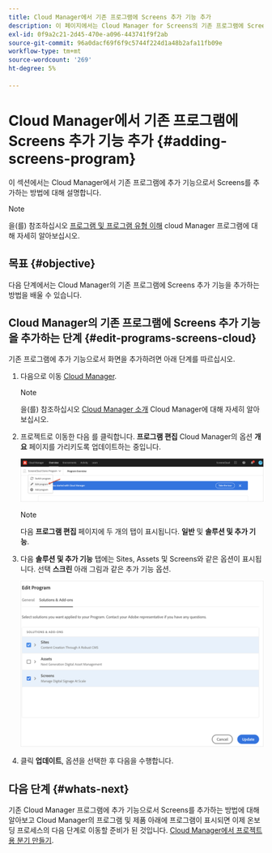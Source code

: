 ```yaml
---
title: Cloud Manager에서 기존 프로그램에 Screens 추가 기능 추가
description: 이 페이지에서는 Cloud Manager for Screens의 기존 프로그램에 Screens 추가 기능을 as a Cloud Service으로 추가하는 방법에 대해 설명합니다.
exl-id: 0f9a2c21-2d45-470e-a096-443741f9f2ab
source-git-commit: 96a0dacf69f6f9c5744f224d1a48b2afa11fb09e
workflow-type: tm+mt
source-wordcount: '269'
ht-degree: 5%

---
```


# Cloud Manager에서 기존 프로그램에 Screens 추가 기능 추가 {#adding-screens-program}

이 섹션에서는 Cloud Manager에서 기존 프로그램에 추가 기능으로서 Screens를 추가하는 방법에 대해 설명합니다.

>[!NOTE]
>을(를) 참조하십시오 [프로그램 및 프로그램 유형 이해](https://experienceleague.adobe.com/docs/experience-manager-cloud-service/onboarding/getting-access/understand-program-types.html?lang=en) cloud Manager 프로그램에 대해 자세히 알아보십시오.

## 목표 {#objective}

다음 단계에서는 Cloud Manager의 기존 프로그램에 Screens 추가 기능을 추가하는 방법을 배울 수 있습니다.

## Cloud Manager의 기존 프로그램에 Screens 추가 기능을 추가하는 단계 {#edit-programs-screens-cloud}

기존 프로그램에 추가 기능으로서 화면을 추가하려면 아래 단계를 따르십시오.

1. 다음으로 이동 [Cloud Manager](https://my.cloudmanager.adobe.com/).

   >[!NOTE]
   >을(를) 참조하십시오 [Cloud Manager 소개](https://experienceleague.adobe.com/docs/experience-manager-cloud-service/onboarding/onboarding-concepts/cloud-manager-introduction.html?lang=en) Cloud Manager에 대해 자세히 알아보십시오.

1. 프로젝트로 이동한 다음 를 클릭합니다. **프로그램 편집** Cloud Manager의 옵션 **개요** 페이지를 가리키도록 업데이트하는 중입니다.

   ![이미지](/help/screens-cloud/assets/onboarding/add-onexisting1.png)

   >[!NOTE]
   >다음 **프로그램 편집** 페이지에 두 개의 탭이 표시됩니다. **일반** 및 **솔루션 및 추가 기능**.

1. 다음 **솔루션 및 추가 기능** 탭에는 Sites, Assets 및 Screens와 같은 옵션이 표시됩니다. 선택 **스크린** 아래 그림과 같은 추가 기능 옵션.

   ![이미지](/help/screens-cloud/assets/onboarding/add-onexisting2.png)

1. 클릭 **업데이트**, 옵션을 선택한 후 다음을 수행합니다.

## 다음 단계 {#whats-next}

기존 Cloud Manager 프로그램에 추가 기능으로서 Screens를 추가하는 방법에 대해 알아보고 Cloud Manager의 프로그램 및 제품 아래에 프로그램이 표시되면 이제 온보딩 프로세스의 다음 단계로 이동할 준비가 된 것입니다. [Cloud Manager에서 프로젝트용 분기 만들기](/help/screens-cloud/onboarding-screens-cloud/creating-a-branch.md).

